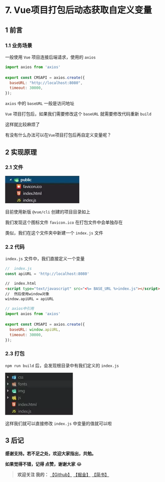 # 7. Vue项目打包后动态获取自定义变量
## 1 前言
### 1.1 业务场景
一般使用 `Vue` 项目连接后端请求，使用的 `axios` 
```js
import axios from 'axios'

export const CMSAPI = axios.create({
  baseURL: "http://localhost:8080",
  timeout: 30000,
});
```

`axios` 中的 `baseURL` 一般是访问地址

`Vue` 项目打包后，如果我们需要修改这个 `baseURL` 就需要修改代码重新 `build`

这样就比较麻烦了

有没有什么办法可以在`Vue`项目打包后再自定义变量呢？

## 2 实现原理
### 2.1 文件

![](https://github.com/xrkffgg/Kimg/blob/master/blog/07-1.png?raw=true)

目前使用新版 `@vue/cli` 创建的项目目录如上

我们发现这个图标文件 `favicon.ico` 在打包文件中会单独存在

类似，我们在这个文件夹中新建一个 `index.js` 文件

### 2.2 代码
`index.js` 文件中，我们直接定义一个变量
```js
//  index.js
const apiURL = 'http://localhost:8080'
```
```html
//  index.html
<script type="text/javascript" src="<%= BASE_URL %>index.js"></script>
//  然后使用window对象
window.apiURL = apiURL
```

```js
// axios中引用
import axios from 'axios'

export const CMSAPI = axios.create({
  baseURL: window.apiURL,
  timeout: 30000,
});
```
### 2.3 打包
`npm run build` 后，会发现根目录中有我们定义的 `index.js`

![](https://github.com/xrkffgg/Kimg/blob/master/blog/07-2.png?raw=true)

这样我们就可以直接修改 `index.js` 中变量的值就可以啦

## 3 后记

**感谢支持。若不足之处，欢迎大家指出，共勉。**

**如果觉得不错，记得 点赞，谢谢大家** 😂 

> **欢迎关注 我的：** [【Github】](https://github.com/xrkffgg/Tools) [【掘金】](https://juejin.im/user/59c369496fb9a00a4843a3e2/posts) [【简书】](https://www.jianshu.com/u/4ca4daac5890)